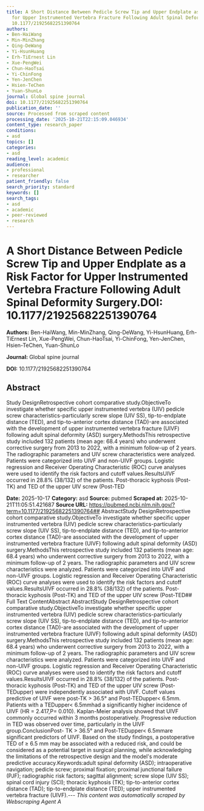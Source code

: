 ```yaml
---
title: A Short Distance Between Pedicle Screw Tip and Upper Endplate as a Risk Factor
  for Upper Instrumented Vertebra Fracture Following Adult Spinal Deformity Surgery.**DOI:**
  10.1177/21925682251390764
authors:
- Ben-HaiWang
- Min-MinZhang
- Qing-DeWang
- Yi-HsunHuang
- Erh-TiErnest Lin
- Xue-PengWei
- Chun-HaoTsai
- Yi-ChinFong
- Yen-JenChen
- Hsien-TeChen
- Yuan-ShunLo
journal: Global spine journal
doi: 10.1177/21925682251390764
publication_date: ''
source: Processed from scraped content
processing_date: '2025-10-21T22:15:09.046934'
content_type: research_paper
conditions:
- asd
topics: []
categories:
- asd
reading_level: academic
audience:
- professional
- researcher
patient_friendly: false
search_priority: standard
keywords: []
search_tags:
- asd
- academic
- peer-reviewed
- research
---
```


# A Short Distance Between Pedicle Screw Tip and Upper Endplate as a Risk Factor for Upper Instrumented Vertebra Fracture Following Adult Spinal Deformity Surgery.**DOI:** 10.1177/21925682251390764

**Authors:** Ben-HaiWang, Min-MinZhang, Qing-DeWang, Yi-HsunHuang, Erh-TiErnest Lin, Xue-PengWei, Chun-HaoTsai, Yi-ChinFong, Yen-JenChen, Hsien-TeChen, Yuan-ShunLo

**Journal:** Global spine journal

**DOI:** 10.1177/21925682251390764

## Abstract

Study DesignRetrospective cohort comparative study.ObjectiveTo investigate whether specific upper instrumented vertebra (UIV) pedicle screw characteristics-particularly screw slope (UIV SS), tip-to-endplate distance (TED), and tip-to-anterior cortex distance (TAD)-are associated with the development of upper instrumented vertebra fracture (UIVF) following adult spinal deformity (ASD) surgery.MethodsThis retrospective study included 132 patients (mean age: 68.4 years) who underwent corrective surgery from 2013 to 2022, with a minimum follow-up of 2 years. The radiographic parameters and UIV screw characteristics were analyzed. Patients were categorized into UIVF and non-UIVF groups. Logistic regression and Receiver Operating Characteristic (ROC) curve analyses were used to identify the risk factors and cutoff values.ResultsUIVF occurred in 28.8% (38/132) of the patients. Post-thoracic kyphosis (Post-TK) and TED of the upper UIV screw (Post-TED

**Date:** 2025-10-17
**Category:** asd
**Source:** pubmed
**Scraped at:** 2025-10-21T11:05:51.421687
**Source URL:** https://pubmed.ncbi.nlm.nih.gov/?term=10.1177/21925682251390764## AbstractStudy DesignRetrospective cohort comparative study.ObjectiveTo investigate whether specific upper instrumented vertebra (UIV) pedicle screw characteristics-particularly screw slope (UIV SS), tip-to-endplate distance (TED), and tip-to-anterior cortex distance (TAD)-are associated with the development of upper instrumented vertebra fracture (UIVF) following adult spinal deformity (ASD) surgery.MethodsThis retrospective study included 132 patients (mean age: 68.4 years) who underwent corrective surgery from 2013 to 2022, with a minimum follow-up of 2 years. The radiographic parameters and UIV screw characteristics were analyzed. Patients were categorized into UIVF and non-UIVF groups. Logistic regression and Receiver Operating Characteristic (ROC) curve analyses were used to identify the risk factors and cutoff values.ResultsUIVF occurred in 28.8% (38/132) of the patients. Post-thoracic kyphosis (Post-TK) and TED of the upper UIV screw (Post-TED## Full Text ContentAbstract AbstractStudy DesignRetrospective cohort comparative study.ObjectiveTo investigate whether specific upper instrumented vertebra (UIV) pedicle screw characteristics-particularly screw slope (UIV SS), tip-to-endplate distance (TED), and tip-to-anterior cortex distance (TAD)-are associated with the development of upper instrumented vertebra fracture (UIVF) following adult spinal deformity (ASD) surgery.MethodsThis retrospective study included 132 patients (mean age: 68.4 years) who underwent corrective surgery from 2013 to 2022, with a minimum follow-up of 2 years. The radiographic parameters and UIV screw characteristics were analyzed. Patients were categorized into UIVF and non-UIVF groups. Logistic regression and Receiver Operating Characteristic (ROC) curve analyses were used to identify the risk factors and cutoff values.ResultsUIVF occurred in 28.8% (38/132) of the patients. Post-thoracic kyphosis (Post-TK) and TED of the upper UIV screw (Post-TEDupper) were independently associated with UIVF. Cutoff values predictive of UIVF were post-TK > 36.5° and Post-TEDupper< 6.5mm. Patients with a TEDupper< 6.5mmhad a significantly higher incidence of UIVF (HR = 2.417,P= 0.010). Kaplan-Meier analysis showed that UIVF commonly occurred within 3 months postoperatively. Progressive reduction in TED was observed over time, particularly in the UIVF group.ConclusionPost- TK > 36.5° and Post-TEDupper< 6.5mmare significant predictors of UIVF. Based on the study findings, a postoperative TED of ≥ 6.5 mm may be associated with a reduced risk, and could be considered as a potential target in surgical planning, while acknowledging the limitations of the retrospective design and the model's moderate predictive accuracy.Keywords:adult spinal deformity (ASD); intraoperative navigation; pedicle screw; proximal fixation; proximal junctional failure (PJF); radiographic risk factors; sagittal alignment; screw slope (UIV SS); spinal cord injury (SCI); thoracic kyphosis (TK); tip-to-anterior cortex distance (TAD); tip-to-endplate distance (TED); upper instrumented vertebra fracture (UIVF).---
*This content was automatically scraped by Webscraping Agent A*
